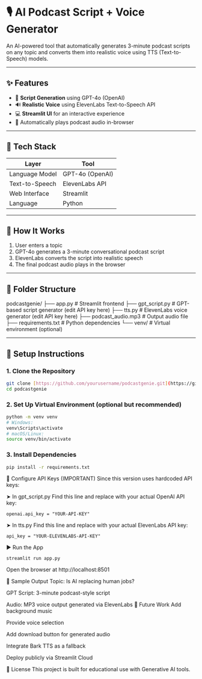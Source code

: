 # 🎙️ AI Podcast Script + Voice Generator

An AI-powered tool that automatically generates 3-minute podcast scripts on any topic and converts them into realistic voice using TTS (Text-to-Speech) models.

---

## ✨ Features

- 🧠 **Script Generation** using GPT-4o (OpenAI)
- 🔊 **Realistic Voice** using ElevenLabs Text-to-Speech API
- 💻 **Streamlit UI** for an interactive experience
- 🧾 Automatically plays podcast audio in-browser

---

## 🧰 Tech Stack

| Layer            | Tool               |
|------------------|--------------------|
| Language Model   | GPT-4o (OpenAI)    |
| Text-to-Speech   | ElevenLabs API     |
| Web Interface    | Streamlit          |
| Language         | Python             |

---

## 🚀 How It Works

1. User enters a topic
2. GPT-4o generates a 3-minute conversational podcast script
3. ElevenLabs converts the script into realistic speech
4. The final podcast audio plays in the browser

---

## 📂 Folder Structure

podcastgenie/
├── app.py # Streamlit frontend
├── gpt_script.py # GPT-based script generator (edit API key here)
├── tts.py # ElevenLabs voice generator (edit API key here)
├── podcast_audio.mp3 # Output audio file
├── requirements.txt # Python dependencies
└── venv/ # Virtual environment (optional)


---

## 🔧 Setup Instructions

### 1. Clone the Repository

```bash
git clone [https://github.com/yourusername/podcastgenie.git](https://github.com/ssrivarsha06/podcastgenie)
cd podcastgenie
```
### 2. Set Up Virtual Environment (optional but recommended)
```bash
python -m venv venv
# Windows:
venv\Scripts\activate
# macOS/Linux:
source venv/bin/activate
```
### 3. Install Dependencies
```bash
pip install -r requirements.txt
```
🔐 Configure API Keys (IMPORTANT)
Since this version uses hardcoded API keys:

➤ In gpt_script.py
Find this line and replace with your actual OpenAI API key:
```
openai.api_key = "YOUR-API-KEY"
```
➤ In tts.py
Find this line and replace with your actual ElevenLabs API key:
```
api_key = "YOUR-ELEVENLABS-API-KEY"
```
▶️ Run the App
```
streamlit run app.py
```
Open the browser at http://localhost:8501

🧪 Sample Output
Topic: Is AI replacing human jobs?

GPT Script: 3-minute podcast-style script

Audio: MP3 voice output generated via ElevenLabs
🔮 Future Work
Add background music

Provide voice selection

Add download button for generated audio

Integrate Bark TTS as a fallback

Deploy publicly via Streamlit Cloud

📜 License
This project is built for educational use with Generative AI tools.


